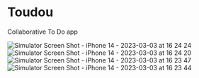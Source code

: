 # Toudou
Collaborative To Do app

![Simulator Screen Shot - iPhone 14 - 2023-03-03 at 16 24 24](https://user-images.githubusercontent.com/62436303/222759240-6dfc6c4a-1225-4bb8-9b09-e1cb2c5e07fe.png)
![Simulator Screen Shot - iPhone 14 - 2023-03-03 at 16 24 20](https://user-images.githubusercontent.com/62436303/222759244-24bfeffc-29a0-4d36-9750-735fa859fb98.png)
![Simulator Screen Shot - iPhone 14 - 2023-03-03 at 16 23 47](https://user-images.githubusercontent.com/62436303/222759245-13a0f1de-f88a-4005-855f-4cee2623db03.png)
![Simulator Screen Shot - iPhone 14 - 2023-03-03 at 16 23 44](https://user-images.githubusercontent.com/62436303/222759246-7c5f1a9f-c5cd-43f9-93fc-b6e13f2fd20a.png)
